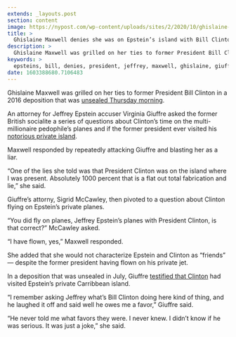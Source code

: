 ```yaml
--- 
extends: _layouts.post 
section: content 
image: https://nypost.com/wp-content/uploads/sites/2/2020/10/ghislaine-maxwell-3.jpg?quality=90&strip=all&w=1200 
title: > 
  Ghislaine Maxwell denies she was on Epstein’s island with Bill Clinton 
description: > 
  Ghislaine Maxwell was grilled on her ties to former President Bill Clinton in a 2016 deposition that was unsealed Thursday morning.“One of the lies she told was that President Clinton was on the island where I was present.Giuffre’s attorny, Sigrid McCawley, then pivoted to a question about Clinton flying on Epstein’s private planes.“You did fly on planes, Jeffrey Epstein’s planes with President Clinton, is that correct?” McCawley asked.In a deposition that was unsealed in July, Giuffre testified that Clinton had visited Epstein’s private Carribbean island. 
keywords: > 
  epsteins, bill, denies, president, jeffrey, maxwell, ghislaine, giuffre, visited, unsealed, told, planes, island, clinton, private 
date: 1603388680.7106483 
--- 
```

<div><p>Ghislaine Maxwell was grilled on her ties to former President Bill Clinton in a 2016 deposition that was <a href="https://nypost.com/2020/10/22/ghislaine-maxwells-deposition-about-sordid-sex-life-unsealed/">unsealed Thursday morning</a>.</p>
<p>An attorney for Jeffrey Epstein accuser Virginia Giuffre asked the former British socialite a series of questions about Clinton&#8217;s time on the multi-millionaire pedophile&#8217;s planes and if the former president ever visited his <a href="https://nypost.com/2020/07/31/ghislaine-maxwell-had-continuous-sex-with-young-girls-on-epstein-island/">notorious private island</a>.</p>
<p>Maxwell responded by repeatedly attacking Giuffre and blasting her as a liar.</p>
<p>&#8220;One of the lies she told was that President Clinton was on the island where I was present. Absolutely 1000 percent that is a flat out total fabrication and lie,&#8221; she said.</p>
<p>Giuffre&#8217;s attorny, Sigrid McCawley, then pivoted to a question about Clinton flying on Epstein&#8217;s private planes.</p>
<p>&#8220;You did fly on planes, Jeffrey Epstein&#8217;s planes with President Clinton, is that correct?&#8221; McCawley asked.</p>
<p>&#8220;I have flown, yes,&#8221; Maxwell responded.</p>
<p>She added that she would not characterize Epstein and Clinton as &#8220;friends&#8221; &#8212; despite the former president having flown on his private jet.</p>
<p>In a deposition that was unsealed in July, Giuffre <a href="https://nypost.com/2020/07/31/jeffrey-epstein-hosted-bill-clinton-on-private-island-court-docs/">testified that Clinton</a> had visited Epstein&#8217;s private Carribbean island.</p>
<p>&#8220;I remember asking Jeffrey what&#8217;s Bill Clinton doing here kind of thing, and he laughed it off and said well he owes me a favor,&#8221; Giuffre said.</p>
<p>&#8220;He never told me what favors they were. I never knew. I didn&#8217;t know if he was serious. It was just a joke,&#8221; she said.</p>
			</div>